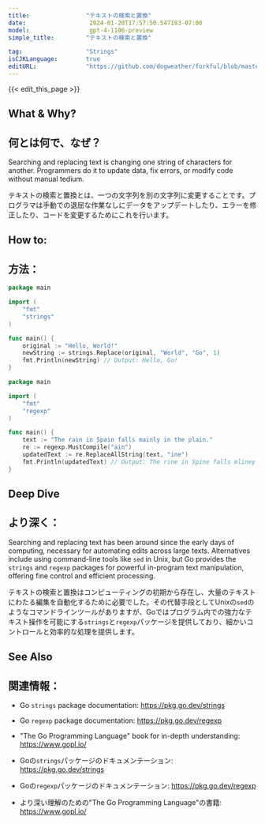```yaml
---
title:                "テキストの検索と置換"
date:                  2024-01-20T17:57:50.547183-07:00
model:                 gpt-4-1106-preview
simple_title:         "テキストの検索と置換"

tag:                  "Strings"
isCJKLanguage:        true
editURL:              "https://github.com/dogweather/forkful/blob/master/content/ja/go/searching-and-replacing-text.md"
---
```


{{< edit_this_page >}}

## What & Why?
## 何とは何で、なぜ？

Searching and replacing text is changing one string of characters for another. Programmers do it to update data, fix errors, or modify code without manual tedium.

テキストの検索と置換とは、一つの文字列を別の文字列に変更することです。プログラマは手動での退屈な作業なしにデータをアップデートしたり、エラーを修正したり、コードを変更するためにこれを行います。

## How to:
## 方法：

```go
package main

import (
	"fmt"
	"strings"
)

func main() {
	original := "Hello, World!"
	newString := strings.Replace(original, "World", "Go", 1)
	fmt.Println(newString) // Output: Hello, Go!
}
```

```go
package main

import (
	"fmt"
	"regexp"
)

func main() {
	text := "The rain in Spain falls mainly in the plain."
	re := regexp.MustCompile("ain")
	updatedText := re.ReplaceAllString(text, "ine")
	fmt.Println(updatedText) // Output: The rine in Spine falls mliney in the pline.
}
```

## Deep Dive
## より深く：

Searching and replacing text has been around since the early days of computing, necessary for automating edits across large texts. Alternatives include using command-line tools like `sed` in Unix, but Go provides the `strings` and `regexp` packages for powerful in-program text manipulation, offering fine control and efficient processing.

テキストの検索と置換はコンピューティングの初期から存在し、大量のテキストにわたる編集を自動化するために必要でした。その代替手段としてUnixの`sed`のようなコマンドラインツールがありますが、Goではプログラム内での強力なテキスト操作を可能にする`strings`と`regexp`パッケージを提供しており、細かいコントロールと効率的な処理を提供します。

## See Also
## 関連情報：

- Go `strings` package documentation: https://pkg.go.dev/strings
- Go `regexp` package documentation: https://pkg.go.dev/regexp
- "The Go Programming Language" book for in-depth understanding: https://www.gopl.io/

- Goの`strings`パッケージのドキュメンテーション: https://pkg.go.dev/strings
- Goの`regexp`パッケージのドキュメンテーション: https://pkg.go.dev/regexp
- より深い理解のための"The Go Programming Language"の書籍: https://www.gopl.io/
